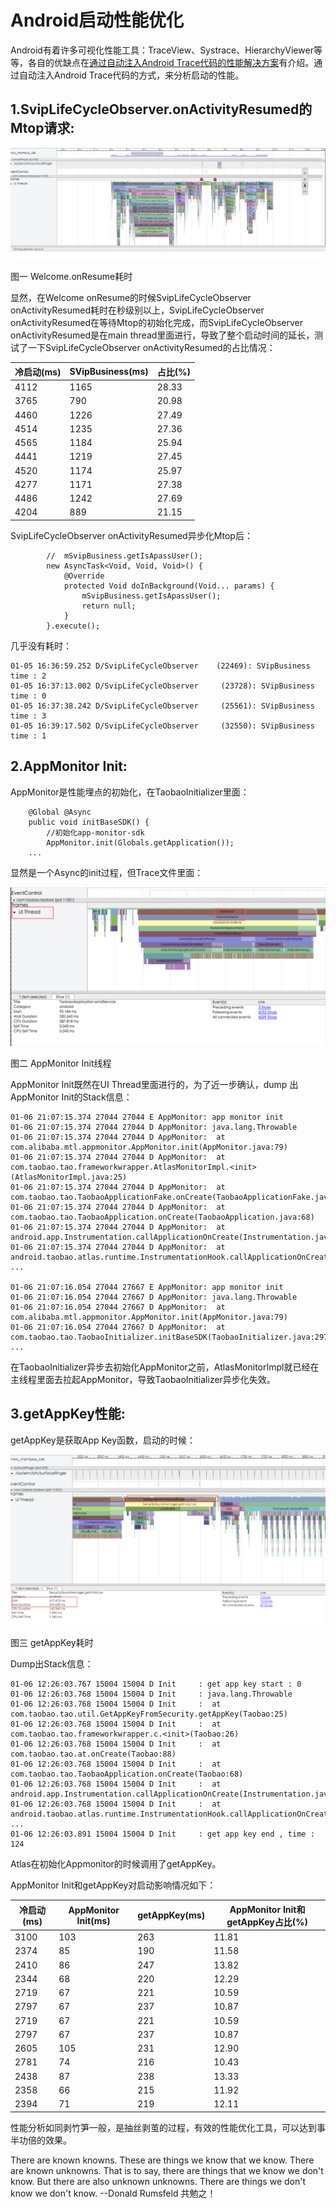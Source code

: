 # Android启动性能优化
Android有着许多可视化性能工具：TraceView、Systrace、HierarchyViewer等等，各自的优缺点在[通过自动注入Android Trace代码的性能解决方案](https://github.com/hycmanson/MyDocument/blob/master/Android/AndroidApp%E5%AD%A6%E4%B9%A0%E7%AC%94%E8%AE%B0%E7%B3%BB%E5%88%97/%E9%80%9A%E8%BF%87%E8%87%AA%E5%8A%A8%E6%B3%A8%E5%85%A5Android%20Trace%E4%BB%A3%E7%A0%81%E7%9A%84%E6%80%A7%E8%83%BD%E8%A7%A3%E5%86%B3%E6%96%B9%E6%A1%88.md)有介绍。通过自动注入Android Trace代码的方式，来分析启动的性能。

## 1.SvipLifeCycleObserver.onActivityResumed的Mtop请求:

![1](https://raw.githubusercontent.com/hycmanson/MyDocument/master/MarkdownImages/Performance1.png)

图一 Welcome.onResume耗时

显然，在Welcome onResume的时候SvipLifeCycleObserver onActivityResumed耗时在秒级别以上，SvipLifeCycleObserver onActivityResumed在等待Mtop的初始化完成，而SvipLifeCycleObserver onActivityResumed是在main thread里面进行，导致了整个启动时间的延长，测试了一下SvipLifeCycleObserver onActivityResumed的占比情况：

|冷启动(ms)|SVipBusiness(ms)|占比(%)|
|---------|----------------|------|
|4112     |1165            |28.33 |
|3765     |790             |20.98 |
|4460     |1226            |27.49 |
|4514     |1235            |27.36 |
|4565     |1184            |25.94 |
|4441     |1219            |27.45 |
|4520     |1174            |25.97 |
|4277     |1171            |27.38 |
|4486     |1242            |27.69 |
|4204     |889             |21.15 |

SvipLifeCycleObserver onActivityResumed异步化Mtop后：

``` java?linenums
        //  mSvipBusiness.getIsApassUser();
        new AsyncTask<Void, Void, Void>() {
            @Override
            protected Void doInBackground(Void... params) {
                mSvipBusiness.getIsApassUser();
                return null;
            }
        }.execute();
```

几乎没有耗时：

``` java?linenums
01-05 16:36:59.252 D/SvipLifeCycleObserver    (22469): SVipBusiness time : 2
01-05 16:37:13.002 D/SvipLifeCycleObserver     (23728): SVipBusiness time : 0
01-05 16:37:38.242 D/SvipLifeCycleObserver     (25561): SVipBusiness time : 3
01-05 16:39:17.502 D/SvipLifeCycleObserver     (32550): SVipBusiness time : 1
```

## 2.AppMonitor Init:

AppMonitor是性能埋点的初始化，在TaobaoInitializer里面：

``` java?linenums
    @Global @Async
    public void initBaseSDK() {
        //初始化app-monitor-sdk
        AppMonitor.init(Globals.getApplication());
    ...
```

显然是一个Async的init过程，但Trace文件里面：

![2](https://raw.githubusercontent.com/hycmanson/MyDocument/master/MarkdownImages/Performance2.png)

图二 AppMonitor Init线程

AppMonitor Init既然在UI Thread里面进行的，为了近一步确认，dump 出AppMonitor Init的Stack信息：

``` bash?linenums
01-06 21:07:15.374 27044 27044 E AppMonitor: app monitor init
01-06 21:07:15.374 27044 27044 D AppMonitor: java.lang.Throwable
01-06 21:07:15.374 27044 27044 D AppMonitor:  at com.alibaba.mtl.appmonitor.AppMonitor.init(AppMonitor.java:79)
01-06 21:07:15.374 27044 27044 D AppMonitor:  at com.taobao.tao.frameworkwrapper.AtlasMonitorImpl.<init>(AtlasMonitorImpl.java:25)
01-06 21:07:15.374 27044 27044 D AppMonitor:  at com.taobao.tao.TaobaoApplicationFake.onCreate(TaobaoApplicationFake.java:88)
01-06 21:07:15.374 27044 27044 D AppMonitor:  at com.taobao.tao.TaobaoApplication.onCreate(TaobaoApplication.java:68)
01-06 21:07:15.374 27044 27044 D AppMonitor:  at android.app.Instrumentation.callApplicationOnCreate(Instrumentation.java:1007)
01-06 21:07:15.374 27044 27044 D AppMonitor:  at android.taobao.atlas.runtime.InstrumentationHook.callApplicationOnCreate(InstrumentationHook.java:702)
...

01-06 21:07:16.054 27044 27667 E AppMonitor: app monitor init
01-06 21:07:16.054 27044 27667 D AppMonitor: java.lang.Throwable
01-06 21:07:16.054 27044 27667 D AppMonitor:  at com.alibaba.mtl.appmonitor.AppMonitor.init(AppMonitor.java:79)
01-06 21:07:16.054 27044 27667 D AppMonitor:  at com.taobao.tao.TaobaoInitializer.initBaseSDK(TaobaoInitializer.java:297)
...
```

在TaobaoInitializer异步去初始化AppMonitor之前，AtlasMonitorImpl就已经在主线程里面去拉起AppMonitor，导致TaobaoInitializer异步化失效。

## 3.getAppKey性能:
getAppKey是获取App Key函数，启动的时候：

![3](https://raw.githubusercontent.com/hycmanson/MyDocument/master/MarkdownImages/Performance3.png)

图三 getAppKey耗时

Dump出Stack信息：

``` bash?linenums
01-06 12:26:03.767 15004 15004 D Init     : get app key start : 0
01-06 12:26:03.768 15004 15004 D Init     : java.lang.Throwable
01-06 12:26:03.768 15004 15004 D Init     :  at com.taobao.tao.util.GetAppKeyFromSecurity.getAppKey(Taobao:25)
01-06 12:26:03.768 15004 15004 D Init     :  at com.taobao.tao.frameworkwrapper.c.<init>(Taobao:26)
01-06 12:26:03.768 15004 15004 D Init     :  at com.taobao.tao.at.onCreate(Taobao:88)
01-06 12:26:03.768 15004 15004 D Init     :  at com.taobao.tao.TaobaoApplication.onCreate(Taobao:68)
01-06 12:26:03.768 15004 15004 D Init     :  at android.app.Instrumentation.callApplicationOnCreate(Instrumentation.java:1011)
01-06 12:26:03.768 15004 15004 D Init     :  at android.taobao.atlas.runtime.InstrumentationHook.callApplicationOnCreate(Taobao:702)
...
01-06 12:26:03.891 15004 15004 D Init     : get app key end , time : 124
```

Atlas在初始化Appmonitor的时候调用了getAppKey。

AppMonitor Init和getAppKey对启动影响情况如下：

|冷启动(ms)|AppMonitor Init(ms)|getAppKey(ms)|AppMonitor Init和getAppKey占比(%)|
|---------|-------------------|-------------|--------------------------------|
|3100     |103                |263          |11.81                           |
|2374     |85                 |190          |11.58                           |
|2410     |86                 |247          |13.82                           |
|2344     |68                 |220          |12.29                           |
|2719     |67                 |221          |10.59                           |
|2797     |67                 |237          |10.87                           |
|2719     |67                 |221          |10.59                           |
|2797     |67                 |237          |10.87                           |
|2605     |105                |231          |12.90                           |
|2781     |74                 |216          |10.43                           |
|2438     |87                 |238          |13.33                           |
|2358     |66                 |215          |11.92                           |
|2394     |71                 |219          |12.11                           |
性能分析如同剥竹笋一般，是抽丝剥茧的过程，有效的性能优化工具，可以达到事半功倍的效果。

There are known knowns. These are things we know that we know.
There are known unknowns. That is to say, there are things that we know we don't know. But there are also unknown unknowns.
There are things we don't know we don't know.
--Donald Rumsfeld
共勉之！